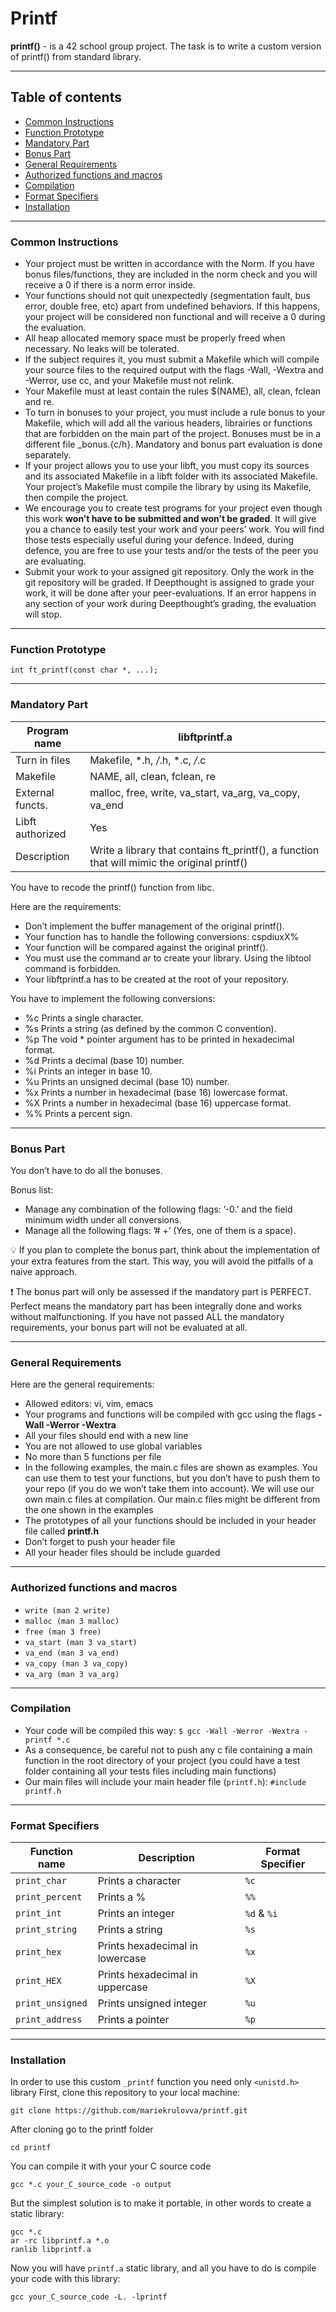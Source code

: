 # Printf


**printf()** - is a 42 school group project. The task is to write a custom version of printf() from standard library.

____
## Table of contents

<!--ts-->
   * [Common Instructions](#common-instructions)
   * [Function Prototype](#function-prototype)
   * [Mandatory Part](#mandatory-part)
   * [Bonus Part](#bonus-part)
   * [General Requirements](#general-requirements)
   * [Authorized functions and macros](#authorized-functions-and-macros)
   * [Compilation](#compilation)
   * [Format Specifiers](#format-specifiers)
   * [Installation](#installation)
<!--te-->
____

### Common Instructions
* Your project must be written in accordance with the Norm. If you have bonus files/functions, they are included in the norm check and you will receive a 0 if there is a norm error inside.
* Your functions should not quit unexpectedly (segmentation fault, bus error, double free, etc) apart from undefined behaviors. If this happens, your project will be considered non functional and will receive a 0 during the evaluation.
* All heap allocated memory space must be properly freed when necessary. No leaks will be tolerated.
* If the subject requires it, you must submit a Makefile which will compile your source files to the required output with the flags -Wall, -Wextra and -Werror, use cc, and your Makefile must not relink.
* Your Makefile must at least contain the rules $(NAME), all, clean, fclean and re.
* To turn in bonuses to your project, you must include a rule bonus to your Makefile, which will add all the various headers, librairies or functions that are forbidden on the main part of the project. Bonuses must be in a different file _bonus.{c/h}.
Mandatory and bonus part evaluation is done separately.
* If your project allows you to use your libft, you must copy its sources and its associated Makefile in a libft folder with its associated Makefile. Your project’s Makefile must compile the library by using its Makefile, then compile the project.
* We encourage you to create test programs for your project even though this work **won’t have to be submitted and won’t be graded**. It will give you a chance to easily test your work and your peers’ work. You will find those tests especially useful during your defence. Indeed, during defence, you are free to use your tests and/or the tests of the peer you are evaluating.
* Submit your work to your assigned git repository. Only the work in the git repository will be graded. If Deepthought is assigned to grade your work, it will be done after your peer-evaluations. If an error happens in any section of your work during Deepthought’s grading, the evaluation will stop.
____
### Function Prototype
```
int ft_printf(const char *, ...);
```
____
### Mandatory Part

Program name | libftprintf.a
--- | ---
Turn in files | Makefile, *.h, */*.h, *.c, */*.c
Makefile | NAME, all, clean, fclean, re
External functs. | malloc, free, write, va_start, va_arg, va_copy, va_end
Libft authorized | Yes
Description  | Write a library that contains ft_printf(), a function that will mimic the original printf()

You have to recode the printf() function from libc.

Here are the requirements:
* Don’t implement the buffer management of the original printf().
* Your function has to handle the following conversions: cspdiuxX%
* Your function will be compared against the original printf().
* You must use the command ar to create your library. Using the libtool command is forbidden.
* Your libftprintf.a has to be created at the root of your repository.

You have to implement the following conversions:
* %c Prints a single character.
* %s Prints a string (as defined by the common C convention).
* %p The void * pointer argument has to be printed in hexadecimal format.
* %d Prints a decimal (base 10) number.
* %i Prints an integer in base 10.
* %u Prints an unsigned decimal (base 10) number.
* %x Prints a number in hexadecimal (base 16) lowercase format.
* %X Prints a number in hexadecimal (base 16) uppercase format.
* %% Prints a percent sign.
____
### Bonus Part

You don’t have to do all the bonuses.

Bonus list:
* Manage any combination of the following flags: ’-0.’ and the field minimum width under all conversions.
* Manage all the following flags: ’# +’ (Yes, one of them is a space).

💡 If you plan to complete the bonus part, think about the implementation of your extra features from the start. This way, you will avoid the pitfalls of a naive approach.

❗ The bonus part will only be assessed if the mandatory part is PERFECT. Perfect means the mandatory part has been integrally done
and works without malfunctioning. If you have not passed ALL the mandatory requirements, your bonus part will not be evaluated at all.
____
### General Requirements

Here are the general requirements:

  - Allowed editors: vi, vim, emacs
  - Your programs and functions will be compiled with gcc using the flags **-Wall -Werror -Wextra**
  - All your files should end with a new line
  - You are not allowed to use global variables
  - No more than 5 functions per file
  - In the following examples, the main.c files are shown as examples. You can use them to test your functions, but you don’t have to push them to your repo (if you do we won’t take them into account). We will use our own main.c files at compilation. Our main.c files might be different from the one shown in the examples
  - The prototypes of all your functions should be included in your header file called **printf.h**
  - Don’t forget to push your header file
  - All your header files should be include guarded

____

### Authorized functions and macros

  - `write (man 2 write)`
  - `malloc (man 3 malloc)`
  - `free (man 3 free)`
  - `va_start (man 3 va_start)`
  - `va_end (man 3 va_end)`
  - `va_copy (man 3 va_copy)`
  - `va_arg (man 3 va_arg)`

____

### Compilation
  -  Your code will be compiled this way:
  ```$ gcc -Wall -Werror -Wextra -printf *.c```
  - As a consequence, be careful not to push any c file containing a main function in the root directory of your project (you could have a test folder containing all your tests files including main functions)
  - Our main files will include your main header file (`printf.h`): `#include printf.h`

____

### Format Specifiers
Function name | Description | Format Specifier
--- | --- | ---
`print_char` | Prints a character | `%c`
`print_percent` | Prints a % | `%%`
`print_int` | Prints an integer | `%d` & `%i`
`print_string` | Prints a string | `%s`
`print_hex` | Prints hexadecimal in lowercase | `%x`
`print_HEX` | Prints hexadecimal in uppercase | `%X`
`print_unsigned` | Prints unsigned integer | `%u`
`print_address` | Prints a pointer | `%p`

____

### Installation

In order to use this custom `_printf` function you need only `<unistd.h>` library First, clone this repository to your local machine:
```
git clone https://github.com/mariekrulovva/printf.git
```

After cloning go to the printf folder

```
cd printf
```
You can compile it with your your C source code

```
gcc *.c your_C_source_code -o output
```
But the simplest solution is to make it portable, in other words to create a static library:
```
gcc *.c
ar -rc libprintf.a *.o
ranlib libprintf.a
```
Now you will have `printf.a` static library, and all you have to do is compile your code with this library:
```
gcc your_C_source_code -L. -lprintf
```
